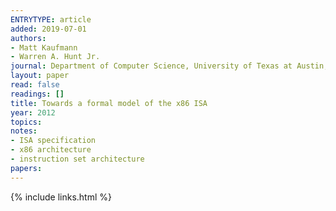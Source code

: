 ```yaml
---
ENTRYTYPE: article
added: 2019-07-01
authors:
- Matt Kaufmann
- Warren A. Hunt Jr.
journal: Department of Computer Science, University of Texas at Austin, Tech. Rep. TR-12-07
layout: paper
read: false
readings: []
title: Towards a formal model of the x86 ISA
year: 2012
topics:
notes:
- ISA specification
- x86 architecture
- instruction set architecture
papers:
---
```


{% include links.html %}
